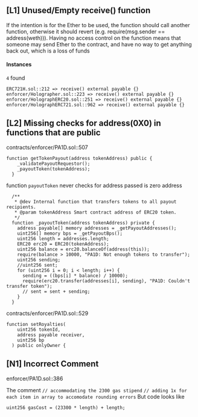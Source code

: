 ## [L1] Unused/Empty receive() function

If the intention is for the Ether to be used, the function should call another function, otherwise it should revert (e.g. require(msg.sender == address(weth))). Having no access control on the function means that someone may send Ether to the contract, and have no way to get anything back out, which is a loss of funds

#### Instances 
`4` found
```
ERC721H.sol::212 => receive() external payable {}
enforcer/Holographer.sol::223 => receive() external payable {}
enforcer/HolographERC20.sol::251 => receive() external payable {}
enforcer/HolographERC721.sol::962 => receive() external payable {}
```

## [L2] Missing checks for address(0X0) in functions that are public

contracts/enforcer/PA1D.sol::507

```
function getTokenPayout(address tokenAddress) public {
    _validatePayoutRequestor();
    _payoutToken(tokenAddress);
  }
```

function `payoutToken` never checks for address passed is zero address

```
  /**
   * @dev Internal function that transfers tokens to all payout recipients.
   * @param tokenAddress Smart contract address of ERC20 token.
   */
  function _payoutToken(address tokenAddress) private {
    address payable[] memory addresses = _getPayoutAddresses();
    uint256[] memory bps = _getPayoutBps();
    uint256 length = addresses.length;
    ERC20 erc20 = ERC20(tokenAddress);
    uint256 balance = erc20.balanceOf(address(this));
    require(balance > 10000, "PA1D: Not enough tokens to transfer");
    uint256 sending;
    //uint256 sent;
    for (uint256 i = 0; i < length; i++) {
      sending = ((bps[i] * balance) / 10000);
      require(erc20.transfer(addresses[i], sending), "PA1D: Couldn't transfer token");
      // sent = sent + sending;
    }
  }
```

contracts/enforcer/PA1D.sol::529
```
function setRoyalties(
    uint256 tokenId,
    address payable receiver,
    uint256 bp
  ) public onlyOwner {
```


## [N1] Incorrect Comment

enforcer/PA1D.sol::386

The comment `// accommodating the 2300 gas stipend` `// adding 1x for each item in array to accomodate rounding errors`
But code looks like
```
uint256 gasCost = (23300 * length) + length;
```